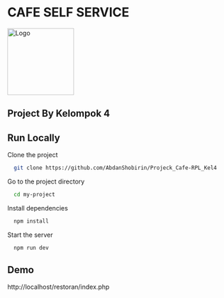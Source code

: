 
# CAFE SELF SERVICE






  <img src="https://i.pinimg.com/736x/a3/dd/21/a3dd212965b4d0a0d9abc1004b524c69.jpg" alt="Logo" width="150px" height="150px"><br>


## Project By Kelompok 4


## Run Locally

Clone the project

```bash
  git clone https://github.com/AbdanShobirin/Projeck_Cafe-RPL_Kel4
```

Go to the project directory

```bash
  cd my-project
```

Install dependencies

```bash
  npm install
```

Start the server

```bash
  npm run dev
```


## Demo

http://localhost/restoran/index.php
